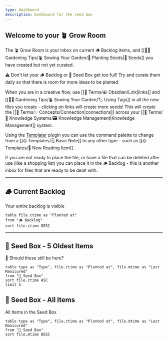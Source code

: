 ```yaml
---
type: dashboard
description: Dashboard for the seed box
---
```


## Welcome to your 🪴 Grow Room

The 🪴 Grow Room is your inbox on current 🪵 Backlog items, and [[👩‍🌾 Gardening Tips/🪴 Sowing Your Garden/🌱 Planting Seeds|🌱 Seeds]] you have created but not yet curated.

⚠️ Don't let your 🪵 Backlog or 🌱 Seed Box get too full!  Try and curate them daily so that there is room for more ideas to be planted

When you are in a creative flow, use [[📇 Terms/🪨 Obsidian/Link|links]] and [[👩‍🌾 Gardening Tips/🪴 Sowing Your Garden/🏷 Using Tags]] in all the new files you create - clicking on links will create more seeds! This will create the [[📇 Terms/💡 Concepts/Connection|connections]] across your [[📇 Terms/🧠 Knowledge Systems/🗃 Knowledge Management|Knowledge Management]] system.

Using the [Templater](https://github.com/SilentVoid13/Templater) plugin you can use the command palette to change from a [[⏣ Templates/🗒 Basic Note]] to any other type - such as [[⏣ Templates/📙 New Reading Item]].

If you are not ready to place the file, or have a file that can be deleted after use (like a shopping list) you can place it in the 🪵 Backlog - this is another inbox for files that are ready to be dealt with.

---

## 🪵 Current Backlog
Your entire backlog is visible
```dataview
table file.ctime as "Planted at" 
from "🪵 Backlog"
sort file.ctime DESC
```
---

## 🌱 Seed Box - 5 Oldest Items
🤨 Should these still be here?
```dataview
table type as "Type", file.ctime as "Planted at", file.mtime as "Last Manicured"
from "🌱 Seed Box"
sort file.ctime ASC
limit 5
```

## 🌱 Seed Box - All Items
All Items in the Seed Box
```dataview
table type as "Type", file.ctime as "Planted at", file.mtime as "Last Manicured"
from "🌱 Seed Box"
sort file.mtime DESC
```